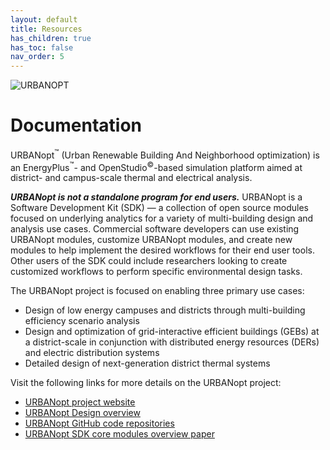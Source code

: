 ```yaml
---
layout: default
title: Resources
has_children: true
has_toc: false
nav_order: 5
---
```


![URBANOPT](doc_files/URBANopt-Logo-Stacked-2Color.png)

# Documentation

URBANopt<sup>&trade;</sup> (Urban Renewable Building And Neighborhood optimization) is an EnergyPlus<sup>&trade;</sup>- and OpenStudio<sup>&copy;</sup>-based simulation platform aimed at district- and campus-scale thermal and electrical analysis.

**_URBANopt is not a standalone program for end users._** URBANopt is a Software Development Kit (SDK) &mdash; a collection of open source modules focused on underlying analytics for a variety of multi-building design and analysis use cases. Commercial software developers can use existing URBANopt modules, customize URBANopt modules, and create new modules to help implement the desired workflows for their end user tools. Other users of the SDK could include researchers looking to create customized workflows to perform specific environmental design tasks.

The URBANopt project is focused on enabling three primary use cases:

- Design of low energy campuses and districts through multi-building efficiency scenario analysis 
- Design and optimization of grid-interactive efficient buildings (GEBs) at a district-scale in conjunction with distributed energy resources (DERs) and electric distribution systems
- Detailed design of next-generation district thermal systems

Visit the following links for more details on the URBANopt project:
- [URBANopt project website](https://www.energy.gov/eere/buildings/urbanopt) 
- [URBANopt Design overview](doc_files/design_doc.md)
- [URBANopt GitHub code repositories](https://github.com/urbanopt)
- [URBANopt SDK core modules overview paper](https://www.nrel.gov/docs/fy21osti/76781.pdf)
